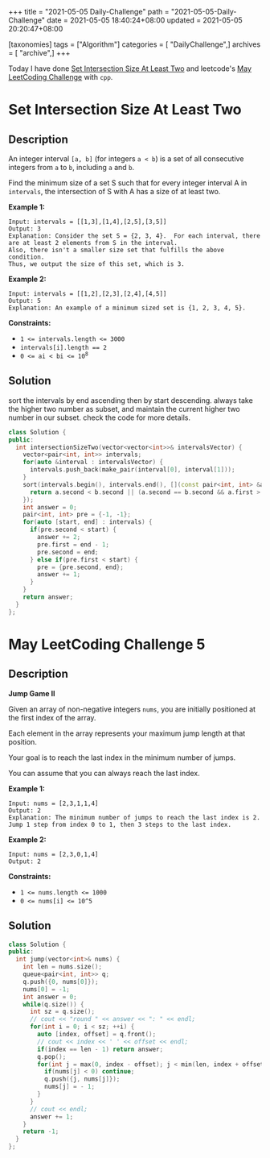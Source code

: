 +++
title = "2021-05-05 Daily-Challenge"
path = "2021-05-05-Daily-Challenge"
date = 2021-05-05 18:40:24+08:00
updated = 2021-05-05 20:20:47+08:00

[taxonomies]
tags = ["Algorithm"]
categories = [ "DailyChallenge",]
archives = [ "archive",]
+++

Today I have done [Set Intersection Size At Least Two](https://leetcode.com/problems/set-intersection-size-at-least-two/) and leetcode's [May LeetCoding Challenge](https://leetcode.com/explore/challenge/card/may-leetcoding-challenge-2021/598/week-1-may-1st-may-7th/3732/) with `cpp`.

<!-- more -->

# Set Intersection Size At Least Two

## Description

An integer interval `[a, b]` (for integers `a < b`) is a set of all consecutive integers from `a` to `b`, including `a` and `b`.

Find the minimum size of a set S such that for every integer interval A in `intervals`, the intersection of S with A has a size of at least two.

 

**Example 1:**

```
Input: intervals = [[1,3],[1,4],[2,5],[3,5]]
Output: 3
Explanation: Consider the set S = {2, 3, 4}.  For each interval, there are at least 2 elements from S in the interval.
Also, there isn't a smaller size set that fulfills the above condition.
Thus, we output the size of this set, which is 3.
```

**Example 2:**

```
Input: intervals = [[1,2],[2,3],[2,4],[4,5]]
Output: 5
Explanation: An example of a minimum sized set is {1, 2, 3, 4, 5}.
```

 

**Constraints:**

- `1 <= intervals.length <= 3000`
- `intervals[i].length == 2`
- <code>0 <= ai < bi <= 10<sup>8</sup></code>

## Solution

sort the intervals by end ascending then by start descending. always take the higher two number as subset, and maintain the current higher two number in our subset. check the code for more details.

``` cpp
class Solution {
public:
  int intersectionSizeTwo(vector<vector<int>>& intervalsVector) {
    vector<pair<int, int>> intervals;
    for(auto &interval : intervalsVector) {
      intervals.push_back(make_pair(interval[0], interval[1]));
    }
    sort(intervals.begin(), intervals.end(), [](const pair<int, int> &a, const pair<int, int> &b) {
      return a.second < b.second || (a.second == b.second && a.first > b.first);
    });
    int answer = 0;
    pair<int, int> pre = {-1, -1};
    for(auto [start, end] : intervals) {
      if(pre.second < start) {
        answer += 2;
        pre.first = end - 1;
        pre.second = end;
      } else if(pre.first < start) {
        pre = {pre.second, end};
        answer += 1;
      }
    }
    return answer;
  }
};
```

# May LeetCoding Challenge 5

## Description

**Jump Game II**

Given an array of non-negative integers `nums`, you are initially positioned at the first index of the array.

Each element in the array represents your maximum jump length at that position.

Your goal is to reach the last index in the minimum number of jumps.

You can assume that you can always reach the last index.

 

**Example 1:**

```
Input: nums = [2,3,1,1,4]
Output: 2
Explanation: The minimum number of jumps to reach the last index is 2. Jump 1 step from index 0 to 1, then 3 steps to the last index.
```

**Example 2:**

```
Input: nums = [2,3,0,1,4]
Output: 2
```

 

**Constraints:**

- `1 <= nums.length <= 1000`
- `0 <= nums[i] <= 10^5`

## Solution

``` cpp
class Solution {
public:
  int jump(vector<int>& nums) {
    int len = nums.size();
    queue<pair<int, int>> q;
    q.push({0, nums[0]});
    nums[0] = -1;
    int answer = 0;
    while(q.size()) {
      int sz = q.size();
      // cout << "round " << answer << ": " << endl;
      for(int i = 0; i < sz; ++i) {
        auto [index, offset] = q.front();
        // cout << index << ' ' << offset << endl;
        if(index == len - 1) return answer;
        q.pop();
        for(int j = max(0, index - offset); j < min(len, index + offset + 1); ++j) {
          if(nums[j] < 0) continue;
          q.push({j, nums[j]});
          nums[j] = - 1;
        }
      }
      // cout << endl;
      answer += 1;
    }
    return -1;
  }
};
```
